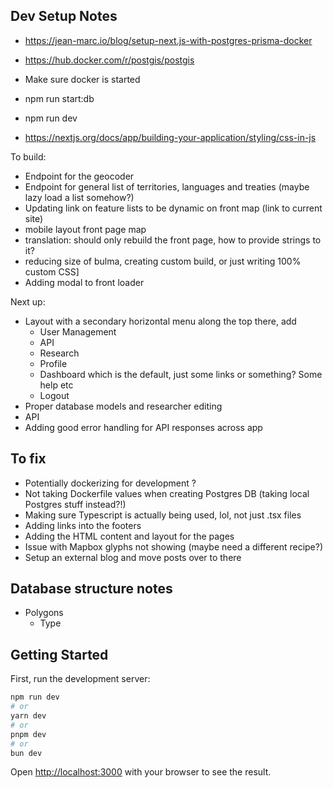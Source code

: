 ## Dev Setup Notes

- https://jean-marc.io/blog/setup-next.js-with-postgres-prisma-docker
- https://hub.docker.com/r/postgis/postgis

- Make sure docker is started
- npm run start:db
- npm run dev

- https://nextjs.org/docs/app/building-your-application/styling/css-in-js


To build:
- Endpoint for the geocoder
- Endpoint for general list of territories, languages and treaties (maybe lazy load a list somehow?)
- Updating link on feature lists to be dynamic on front map (link to current site)
- mobile layout front page map
- translation: should only rebuild the front page, how to provide strings to it?
- reducing size of bulma, creating custom build, or just writing 100% custom CSS]
- Adding modal to front loader

Next up:

- Layout with a secondary horizontal menu along the top there, add
  - User Management
  - API
  - Research
  - Profile
  - Dashboard which is the default, just some links or something? Some help etc
  - Logout
- Proper database models and researcher editing
- API 
- Adding good error handling for API responses across app

## To fix

- Potentially dockerizing for development ?
- Not taking Dockerfile values when creating Postgres DB (taking local Postgres stuff instead?!)
- Making sure Typescript is actually being used, lol, not just .tsx files
- Adding links into the footers
- Adding the HTML content and layout for the pages
- Issue with Mapbox glyphs not showing (maybe need a different recipe?)
- Setup an external blog and move posts over to there

## Database structure notes

- Polygons
  - Type


## Getting Started

First, run the development server:

```bash
npm run dev
# or
yarn dev
# or
pnpm dev
# or
bun dev
```

Open [http://localhost:3000](http://localhost:3000) with your browser to see the result.
